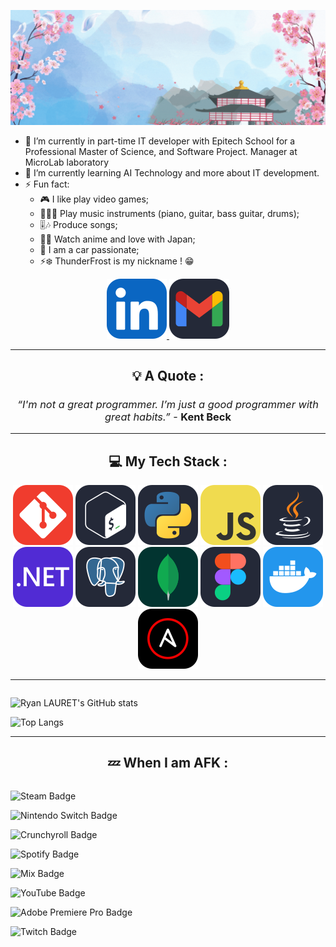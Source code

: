 ![Banner](./src/thunderfrost.gif)

<!-- CONTACT -->
- 🔭 I’m currently in part-time IT developer with Epitech School for a Professional Master of Science, and Software Project.
Manager at MicroLab laboratory
- 🌱 I’m currently learning AI Technology and more about IT development.
- ⚡ Fun fact:
  - 🎮 I like play video games;
  - 🎹🎸🥁 Play music instruments (piano, guitar, bass guitar, drums);
  - 🎚️🎶 Produce songs;
  - 👺🗾 Watch anime and love with Japan;
  - 🚗 I am a car passionate;
  - ⚡❄️ ThunderFrost is my nickname ! 😁

<!-- CONTACT -->
<p align="center">
  <a href="https://www.linkedin.com/in/ryan-lauret-232559197/">
    <img src="./src/linkedin.svg" />
  </a>
  <a href="mailto:ryan.lauret1@gmail.com?subject=Hello Ryan, From GitHub">
    <img src="./src/gmail.svg" />
  </a>
</p>

---

<!-- QUOTE -->
<h2 align="center">💡 A Quote :</h2>

  <h3 align="center" style="font-weight:normal;">
  
  *“I'm not a great programmer. I’m just a good programmer with great habits.”* - __Kent Beck__
  </h3>

---

<!-- STACK -->
<h2 align="center">💻 My Tech Stack :</h2>

<p align="center">
    <img src="./src/git.svg" />
    <img src="./src/bash.svg" />
    <img src="./src/py.svg" />
    <img src="./src/js.svg" />
    <img src="./src/java.svg" />
    <img src="./src/dotnet.svg" />
    <img src="./src/postgres.svg" />
    <img src="./src/mongodb.svg" />
    <img src="./src/figma.svg" />
    <img src="./src/docker.svg" />
    <img src="./src/ansible.svg" />
</p>

---

<!-- STATS -->
<p style="display: flex; gap: 10px; justify-content: center; align-items: center;">

  ![Ryan LAURET's GitHub stats](https://github-readme-stats.vercel.app/api?username=ryanlauret&show_icons=true&theme=dracula)

  ![Top Langs](https://github-readme-stats.vercel.app/api/top-langs/?username=ryanlauret&layout=compact&theme=dracula)
</p>

---

<!-- AFK -->
<h2 align="center">💤 When I am AFK :</h2>

<p style="display: flex; gap: 10px; justify-content: center; align-items: center;">

  ![Steam Badge](https://img.shields.io/badge/Steam-000?logo=steam&logoColor=fff&style=flat-square)

  ![Nintendo Switch Badge](https://img.shields.io/badge/Nintendo%20Switch-E60012?logo=nintendoswitch&logoColor=fff&style=flat-square)

  ![Crunchyroll Badge](https://img.shields.io/badge/Crunchyroll-F47521?logo=crunchyroll&logoColor=fff&style=flat-square)

  ![Spotify Badge](https://img.shields.io/badge/Spotify-1DB954?logo=spotify&logoColor=fff&style=flat-square)

  ![Mix Badge](https://img.shields.io/badge/Mix-FF8126?logo=mix&logoColor=fff&style=flat-square)

  ![YouTube Badge](https://img.shields.io/badge/YouTube-F00?logo=youtube&logoColor=fff&style=flat-square)

  ![Adobe Premiere Pro Badge](https://img.shields.io/badge/Adobe%20Premiere%20Pro-99F?logo=adobepremierepro&logoColor=fff&style=flat-square)

  ![Twitch Badge](https://img.shields.io/badge/Twitch-9146FF?logo=twitch&logoColor=fff&style=flat-square)
</p>